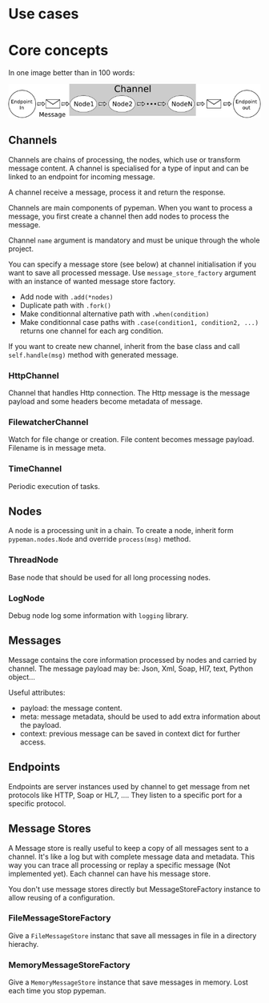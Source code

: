 # Use cases


# Core concepts

In one image better than in 100 words:

![General Architecture](./images/general_view.png)


## Channels

Channels are chains of processing, the nodes, which use or
transform message content. A channel is specialised for a type
of input and can be linked to an endpoint for incoming message.

A channel receive a message, process it and return the response.

Channels are main components of pypeman.
When you want to process a message,
you first create a channel then add nodes to process the message.

Channel ``name`` argument is mandatory and must be unique through the whole project.

You can specify a message store (see below) at channel initialisation
if you want to save all processed message. Use `message_store_factory` argument with
an instance of wanted message store factory.

* Add node with `.add(*nodes)`
* Duplicate path with `.fork()`
* Make conditionnal alternative path with `.when(condition)`
* Make conditionnal case paths with `.case(condition1, condition2, ...)` returns one channel for each
  arg condition.

If you want to create new channel, inherit from the base class and call ``self.handle(msg)`` method
with generated message.

### HttpChannel

Channel that handles Http connection. The Http message is the message payload and some headers become
 metadata of message.

### FilewatcherChannel

Watch for file change or creation. File content becomes message payload. Filename is in message meta.

### TimeChannel

Periodic execution of tasks.

## Nodes

A node is a processing unit in a chain.
To create a node, inherit form `pypeman.nodes.Node` and override `process(msg)` method.

### ThreadNode

Base node that should be used for all long processing nodes.

### LogNode

Debug node log some information with `logging` library.


## Messages

Message contains the core information processed by nodes and carried by channel.
The message payload may be: Json, Xml, Soap, Hl7, text, Python object...

Useful attributes:

* payload: the message content.
* meta: message metadata, should be used to add extra information about the payload.
* context: previous message can be saved in context dict for further access.

## Endpoints

Endpoints are server instances used by channel to get message from net protocols like HTTP, Soap or HL7, ....
They listen to a specific port for a specific protocol.

## Message Stores

A Message store is really useful to keep a copy of all messages sent to a channel.
It's like a log but with complete message data and metadata. This way you can trace all
processing or replay a specific message (Not implemented yet). Each channel can have his message store.

You don't use message stores directly but MessageStoreFactory instance to allow reusing of a configuration.

### FileMessageStoreFactory

Give a `FileMessageStore` instanc that save all messages in file in a directory hierachy.

### MemoryMessageStoreFactory

Give a `MemoryMessageStore` instance that save messages in memory. Lost each time you stop pypeman.
